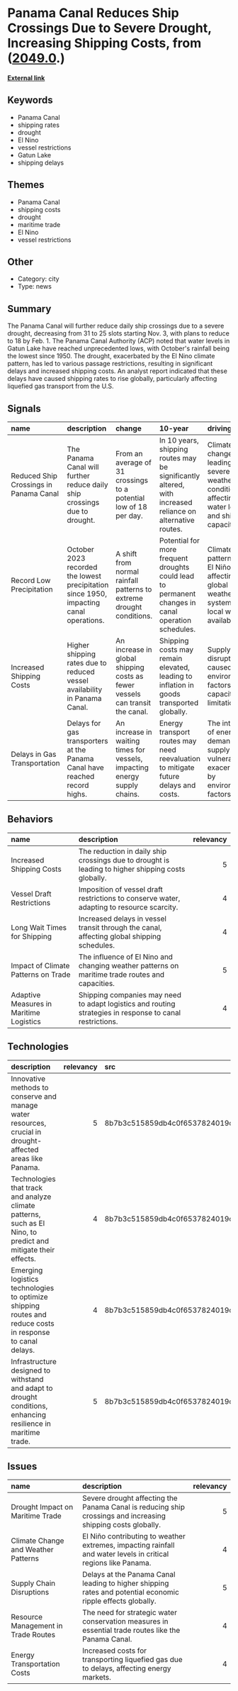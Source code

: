 # __Panama Canal Reduces Ship Crossings Due to Severe Drought, Increasing Shipping Costs__, from ([2049.0](https://kghosh.substack.com/p/2049.0).)

__[External link](https://gcaptain.com/panama-canal-reduces-daily-transits/)__



## Keywords

* Panama Canal
* shipping rates
* drought
* El Nino
* vessel restrictions
* Gatun Lake
* shipping delays

## Themes

* Panama Canal
* shipping costs
* drought
* maritime trade
* El Nino
* vessel restrictions

## Other

* Category: city
* Type: news

## Summary

The Panama Canal will further reduce daily ship crossings due to a severe drought, decreasing from 31 to 25 slots starting Nov. 3, with plans to reduce to 18 by Feb. 1. The Panama Canal Authority (ACP) noted that water levels in Gatun Lake have reached unprecedented lows, with October's rainfall being the lowest since 1950. The drought, exacerbated by the El Nino climate pattern, has led to various passage restrictions, resulting in significant delays and increased shipping costs. An analyst report indicated that these delays have caused shipping rates to rise globally, particularly affecting liquefied gas transport from the U.S.

## Signals

| name                                   | description                                                                            | change                                                                       | 10-year                                                                                                   | driving-force                                                                                         |   relevancy |
|:---------------------------------------|:---------------------------------------------------------------------------------------|:-----------------------------------------------------------------------------|:----------------------------------------------------------------------------------------------------------|:------------------------------------------------------------------------------------------------------|------------:|
| Reduced Ship Crossings in Panama Canal | The Panama Canal will further reduce daily ship crossings due to drought.              | From an average of 31 crossings to a potential low of 18 per day.            | In 10 years, shipping routes may be significantly altered, with increased reliance on alternative routes. | Climate change leading to severe weather conditions affecting water levels and shipping capacity.     |           4 |
| Record Low Precipitation               | October 2023 recorded the lowest precipitation since 1950, impacting canal operations. | A shift from normal rainfall patterns to extreme drought conditions.         | Potential for more frequent droughts could lead to permanent changes in canal operation schedules.        | Climate patterns like El Niño affecting global weather systems and local water availability.          |           5 |
| Increased Shipping Costs               | Higher shipping rates due to reduced vessel availability in Panama Canal.              | An increase in global shipping costs as fewer vessels can transit the canal. | Shipping costs may remain elevated, leading to inflation in goods transported globally.                   | Supply chain disruptions caused by environmental factors and capacity limitations.                    |           4 |
| Delays in Gas Transportation           | Delays for gas transporters at the Panama Canal have reached record highs.             | An increase in waiting times for vessels, impacting energy supply chains.    | Energy transport routes may need reevaluation to mitigate future delays and costs.                        | The interplay of energy demand and supply chain vulnerabilities exacerbated by environmental factors. |           4 |

## Behaviors

| name                                    | description                                                                                              |   relevancy |
|:----------------------------------------|:---------------------------------------------------------------------------------------------------------|------------:|
| Increased Shipping Costs                | The reduction in daily ship crossings due to drought is leading to higher shipping costs globally.       |           5 |
| Vessel Draft Restrictions               | Imposition of vessel draft restrictions to conserve water, adapting to resource scarcity.                |           4 |
| Long Wait Times for Shipping            | Increased delays in vessel transit through the canal, affecting global shipping schedules.               |           4 |
| Impact of Climate Patterns on Trade     | The influence of El Nino and changing weather patterns on maritime trade routes and capacities.          |           5 |
| Adaptive Measures in Maritime Logistics | Shipping companies may need to adapt logistics and routing strategies in response to canal restrictions. |           4 |

## Technologies

| description                                                                                                   |   relevancy | src                              |
|:--------------------------------------------------------------------------------------------------------------|------------:|:---------------------------------|
| Innovative methods to conserve and manage water resources, crucial in drought-affected areas like Panama.     |           5 | 8b7b3c515859db4c0f6537824019cb7b |
| Technologies that track and analyze climate patterns, such as El Nino, to predict and mitigate their effects. |           4 | 8b7b3c515859db4c0f6537824019cb7b |
| Emerging logistics technologies to optimize shipping routes and reduce costs in response to canal delays.     |           4 | 8b7b3c515859db4c0f6537824019cb7b |
| Infrastructure designed to withstand and adapt to drought conditions, enhancing resilience in maritime trade. |           5 | 8b7b3c515859db4c0f6537824019cb7b |

## Issues

| name                                | description                                                                                                    |   relevancy |
|:------------------------------------|:---------------------------------------------------------------------------------------------------------------|------------:|
| Drought Impact on Maritime Trade    | Severe drought affecting the Panama Canal is reducing ship crossings and increasing shipping costs globally.   |           5 |
| Climate Change and Weather Patterns | El Niño contributing to weather extremes, impacting rainfall and water levels in critical regions like Panama. |           4 |
| Supply Chain Disruptions            | Delays at the Panama Canal leading to higher shipping rates and potential economic ripple effects globally.    |           5 |
| Resource Management in Trade Routes | The need for strategic water conservation measures in essential trade routes like the Panama Canal.            |           4 |
| Energy Transportation Costs         | Increased costs for transporting liquefied gas due to delays, affecting energy markets.                        |           4 |